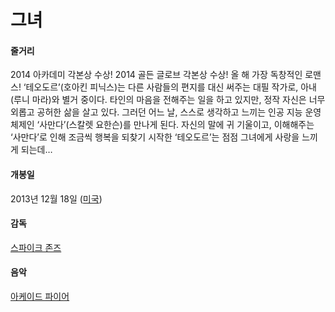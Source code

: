# 그녀

#### 줄거리

2014 아카데미 각본상 수상! 2014 골든 글로브 각본상 수상! 올 해 가장 독창적인 로맨스! ‘테오도르’(호아킨 피닉스)는 다른 사람들의 편지를 대신 써주는 대필 작가로, 아내(루니 마라)와 별거 중이다. 타인의 마음을 전해주는 일을 하고 있지만, 정작 자신은 너무 외롭고 공허한 삶을 살고 있다. 그러던 어느 날, 스스로 생각하고 느끼는 인공 지능 운영체제인 ‘사만다’(스칼렛 요한슨)를 만나게 된다. 자신의 말에 귀 기울이고, 이해해주는 ‘사만다’로 인해 조금씩 행복을 되찾기 시작한 ‘테오도르’는 점점 그녀에게 사랑을 느끼게 되는데…

#### 개봉일

2013년 12월 18일 ([미국](https://www.google.co.kr/search?biw=1280&bih=703&q=%EB%AF%B8%EA%B5%AD&stick=H4sIAAAAAAAAAOPgE-LSz9U3yCk0S0syVeIEsS2TzcsNtMyyk6300zJzcsGEVWZeZklmYo5CSUZqYklRZjKQWZSanpmfB2bkpCYWpyqkJJakAgAi0xH6UQAAAA&sa=X&ved=0ahUKEwi72ObxtNrSAhWEf7wKHc4qB94QmxMIpAEoATAU))

#### 감독

[스파이크 존즈](https://www.google.co.kr/search?biw=1280&bih=703&q=%EC%8A%A4%ED%8C%8C%EC%9D%B4%ED%81%AC+%EC%A1%B4%EC%A6%88&stick=H4sIAAAAAAAAAOPgE-LSz9U3yCk0S0syVeIAsc0Ksi20xLKTrfTTMnNywYRVSmZRanJJfhEAAvA44zAAAAA&sa=X&ved=0ahUKEwi72ObxtNrSAhWEf7wKHc4qB94QmxMIqAEoATAV)

#### 음악

[아케이드 파이어](https://www.google.co.kr/search?biw=1280&bih=703&q=%EC%95%84%EC%BC%80%EC%9D%B4%EB%93%9C+%ED%8C%8C%EC%9D%B4%EC%96%B4&stick=H4sIAAAAAAAAAOPgE-LSz9U3yCk0S0syVeIEsU1My8sKtYSzk6300zJzcsGEVW5pcWYyAKmVGG8uAAAA&sa=X&ved=0ahUKEwi72ObxtNrSAhWEf7wKHc4qB94QmxMIrAEoATAW)
